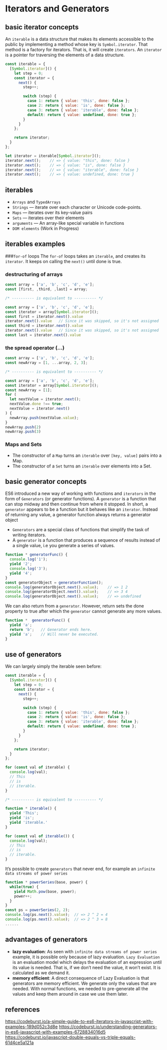 # Iterators and Generators
## basic iterator concepts
An `iterable` is a data structure that makes its elements accessible to the public by implementing a method whose key is `Symbol.iterator`. That method is a factory for iterators. That is, it will create `iterators`. An `iterator` is a pointer for traversing the elements of a data structure.
```js
const iterable = {
  [Symbol.iterator]() {
    let step = 0;
    const iterator = {
      next() {
        step++;

        switch (step) {
          case 1: return { value: 'this', done: false };
          case 2: return { value: 'is', done: false };
          case 3: return { value: 'iterable', done: false };
          default: return { value: undefined, done: true };
        }
      }
    };

    return iterator;
  }
};

let iterator = iterable[Symbol.iterator]();
iterator.next();    // => { value: "this", done: false }
iterator.next();    // => { value: "is", done: false }
iterator.next();    // => { value: "iterable", done: false }
iterator.next();    // => { value: undefined, done: true }
```

## iterables
- `Arrays` and `TypedArrays`
- `Strings` — iterate over each character or Unicode code-points.
- `Maps` — iterates over its key-value pairs
- `Sets` — iterates over their elements
- `arguments` — An array-like special variable in functions
- `DOM elements` (Work in Progress)


## iterables examples
###`for-of` loops
The `for-of` loops takes an `iterable`, and creates its `iterator`. It keeps on calling the `next()` until done is true.

### destructuring of arrays
```js
const array = ['a', 'b', 'c', 'd', 'e'];
const [first, ,third, ,last] = array;

/* ---------- is equivalent to ---------- */

const array = ['a', 'b', 'c', 'd', 'e'];
const iterator = array[Symbol.iterator]();
const first = iterator.next().value
iterator.next().value   // Since it was skipped, so it's not assigned
const third = iterator.next().value
iterator.next().value   // Since it was skipped, so it's not assigned
const last = iterator.next().value
```

### the spread operator (...)
```js
const array = ['a', 'b', 'c', 'd', 'e'];
const newArray = [1, ...array, 2, 3];

/* ---------- is equivalent to ---------- */

const array = ['a', 'b', 'c', 'd', 'e'];
const iterator = array[Symbol.iterator]();
const newArray = [1];
for (
  let nextValue = iterator.next();
  nextValue.done !== true;
  nextValue = iterator.next()
) {
  newArray.push(nextValue.value);
}
newArray.push(2)
newArray.push(3)
```

### Maps and Sets
- The constructor of a `Map` turns an `iterable` over `[key, value]` pairs into a Map.
- The constructor of a `Set` turns an `iterable` over elements into a Set.

## basic generator concepts
ES6 introduced a new way of working with functions and `iterators` in the form of `Generators` (or generator functions). A `generator` is a function that can stop midway and then continue from where it stopped. In short, a `generator` appears to be a function but it behaves like an `iterator`. Instead of returning any value, a generator function always returns a generator object

- `Generators` are a special class of functions that simplify the task of writing iterators.
- A `generator` is a function that produces a sequence of results instead of a single value, i.e you generate ​a series of values.

```js
function * generatorFunc() {
  console.log('1');
  yield '2';
  console.log('3');  
  yield '4';
}
const generatorObject = generatorFunction();
console.log(generatorObject.next().value);    // => 1 2
console.log(generatorObject.next().value);    // => 3 4
console.log(generatorObject.next().value);    // => undefined
```

We can also return from a `generator`. However, return sets the done property to true after which the `generator` cannot generate any more values.
```js
function *  generatorFunc() {
  yield 'a';
  return 'b';   // Generator ends here.
  yield 'a';    // Will never be executed. 
}
```

## use of generators
We can largely simply the iterable seen before:
```js
const iterable = {
  [Symbol.iterator]() {
    let step = 0;
    const iterator = {
      next() {
        step++;

        switch (step) {
          case 1: return { value: 'this', done: false };
          case 2: return { value: 'is', done: false };
          case 3: return { value: 'iterable', done: false };
          default: return { value: undefined, done: true };
        }
      }
    };

    return iterator;
  }
};

for (const val of iterable) {
  console.log(val);
  // This
  // is 
  // iterable.
}

/* ---------- is equivalent to ---------- */

function * iterable() {
  yield 'This';
  yield 'is';
  yield 'iterable.'
}

for (const val of iterable()) {
  console.log(val);
  // This
  // is 
  // iterable.
}
```

It’s possible to create `generators` that never end, for example an `infinite data streams of power series`
```js
function * powerSeries(base, power) {
  while(true) {
    yield Math.pow(base, power);
    power++;
  }
}
const ps = powerSeries(2, 2);
console.log(ps.next().value);  // => 2 ^ 2 = 4
console.log(ps.next().value);  // => 2 ^ 3 = 8
......
```

## advantages of generators
- **lazy evaluation**: As seen with `infinite data streams of power series` example, it is possible only because of lazy evaluation. `Lazy Evaluation` is an evaluation model which delays the evaluation of an expression until its value is needed. That is, if we don’t need the value, it won’t exist. It is calculated as we demand it.
- **memory efficient**: A direct consequence of Lazy Evaluation is that generators are memory efficient. We generate only the values that are needed. With normal functions, we needed to pre-generate all the values and keep them around in case we use them later.


## references
https://codeburst.io/a-simple-guide-to-es6-iterators-in-javascript-with-examples-189d052c3d8e
https://codeburst.io/understanding-generators-in-es6-javascript-with-examples-6728834016d5
https://codeburst.io/javascript-double-equals-vs-triple-equals-61d4ce5a121a

